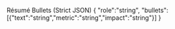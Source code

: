 Résumé Bullets (Strict JSON)
{
  "role":"string",
  "bullets":[{"text":"string","metric":"string","impact":"string"}]
}
